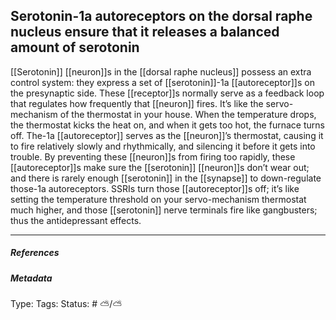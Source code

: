 ## Serotonin-1a autoreceptors on the dorsal raphe nucleus ensure that it releases a balanced amount of serotonin  # 

[[Serotonin]] [[neuron]]s in the [[dorsal raphe nucleus]] possess an extra control system: they express a set of [[serotonin]]-1a [[autoreceptor]]s on the presynaptic side. These [[receptor]]s normally serve as a feedback loop that regulates how frequently that [[neuron]] fires. It’s like the servo-mechanism of the thermostat in your house. When the temperature drops, the thermostat kicks the heat on, and when it gets too hot, the furnace turns off. The-1a [[autoreceptor]] serves as the [[neuron]]’s thermostat, causing it to fire relatively slowly and rhythmically, and silencing it before it gets into trouble. By preventing these [[neuron]]s from firing too rapidly, these [[autoreceptor]]s make sure the [[serotonin]] [[neuron]]s don’t wear out; and there is rarely enough [[serotonin]] in the [[synapse]] to down-regulate those-1a autoreceptors. SSRIs turn those [[autoreceptor]]s off; it’s like setting the temperature threshold on your servo-mechanism thermostat much higher, and those [[serotonin]] nerve terminals fire like gangbusters; thus the antidepressant effects.

___

##### References



##### Metadata

Type: 
Tags:
Status: # ⛅️/⛅️